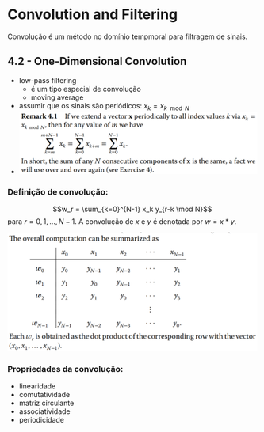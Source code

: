# Convolution and Filtering

Convolução é um método no domínio tempmoral para filtragem de sinais.

## 4.2 - One-Dimensional Convolution

- low-pass filtering
  - é um tipo especial de convolução
  - moving average
- assumir que os sinais são periódicos: $x_k = x_{k \mod N}$
- ![A soma de quaisquer N consecutivos de x é igual](image-12.png)

### Definição de convolução:

$$w_r = \sum_{k=0}^{N-1} x_k y_{r-k \mod N}$$
para $r = 0, 1, \dots, N-1$. A convolução de $x$ e $y$ é denotada por $w = x \ast y$.

![Computação da convolução](image-13.png)

### Propriedades da convolução:

- linearidade
- comutatividade
- matriz circulante
- associatividade
- periodicidade
